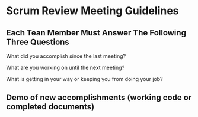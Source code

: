 # Scrum Review Meeting Guidelines

## Each Tean Member Must Answer The Following Three Questions
What did you accomplish since the last meeting?

What are you working on until the next meeting?

What is getting in your way or keeping you from doing your job?

## Demo of new accomplishments (working code or completed documents)
